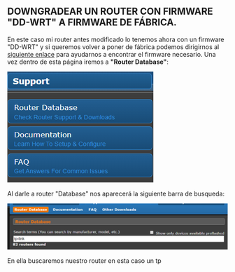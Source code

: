 ## DOWNGRADEAR UN ROUTER CON FIRMWARE "DD-WRT" A FIRMWARE DE FÁBRICA.
En este caso mi router antes modificado lo tenemos ahora con un firmware "DD-WRT" y si queremos volver a poner de fábrica 
podemos dirigirnos al [siguiente enlace](https://dd-wrt.com/) para ayudarnos a encontrar el firmware necesario.
Una vez dentro de esta página iremos a **"Router Database"**: 

![Router Database](/imagenes2/database.PNG)

Al darle a router "Database" nos aparecerá la siguiente barra de busqueda:

![Busqueda](/imagenes2/busqueda.PNG)

En ella buscaremos nuestro router en esta caso un tp
